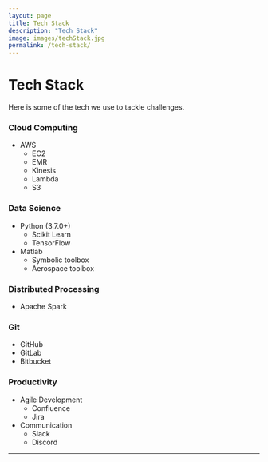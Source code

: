 ```yaml
---
layout: page
title: Tech Stack
description: "Tech Stack"
image: images/techStack.jpg
permalink: /tech-stack/
---
```


# Tech Stack

Here is some of the tech we use to tackle challenges.


### Cloud Computing
* AWS
    * EC2
    * EMR
    * Kinesis
    * Lambda
    * S3

### Data Science
* Python (3.7.0+)
    * Scikit Learn
    * TensorFlow
* Matlab
    * Symbolic toolbox
    * Aerospace toolbox

### Distributed Processing
* Apache Spark

### Git
* GitHub
* GitLab
* Bitbucket

### Productivity
* Agile Development
    * Confluence
    * Jira
* Communication
    * Slack
    * Discord

---
